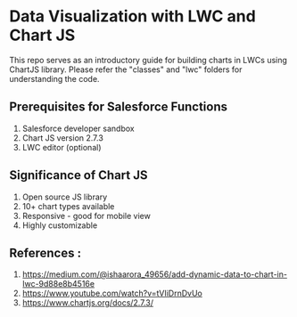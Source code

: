# Data Visualization with LWC and Chart JS

This repo serves as an introductory guide for building charts in LWCs using ChartJS library. Please refer the "classes" and "lwc" folders for understanding the code. 


## Prerequisites for Salesforce Functions

1. Salesforce developer sandbox
2. Chart JS version 2.7.3 
3. LWC editor (optional)



## Significance of Chart JS

1. Open source JS library 
2. 10+ chart types available 
3. Responsive - good for mobile view 
4. Highly customizable 


## References : 

1. https://medium.com/@ishaarora_49656/add-dynamic-data-to-chart-in-lwc-9d88e8b4516e
2. https://www.youtube.com/watch?v=tVIiDrnDvUo
3. https://www.chartjs.org/docs/2.7.3/





